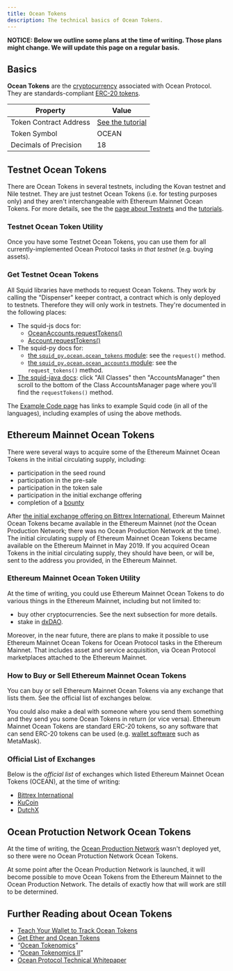 ```yaml
---
title: Ocean Tokens
description: The technical basics of Ocean Tokens.
---
```


**NOTICE: Below we outline some plans at the time of writing. Those plans might change. We will update this page on a regular basis.**

## Basics

**Ocean Tokens** are the [cryptocurrency](https://en.wikipedia.org/wiki/Cryptocurrency) associated with Ocean Protocol. They are standards-compliant [ERC-20 tokens](https://en.wikipedia.org/wiki/ERC-20).

| Property               | Value                                                    |
| ---------------------- | -------------------------------------------------------- |
| Token Contract Address | [See the tutorial](/tutorials/wallets-and-ocean-tokens/) |
| Token Symbol           | OCEAN                                                    |
| Decimals of Precision  | 18                                                       |

## Testnet Ocean Tokens

There are Ocean Tokens in several testnets, including the Kovan testnet and Nile testnet. They are just testnet Ocean Tokens (i.e. for testing purposes only) and they aren't interchangeable with Ethereum Mainnet Ocean Tokens. For more details, see the the [page about Testnets](/concepts/testnets/) and the [tutorials](/tutorials/introduction/).

### Testnet Ocean Token Utility

Once you have some Testnet Ocean Tokens, you can use them for all currently-implemented Ocean Protocol tasks _in that testnet_ (e.g. buying assets).

### Get Testnet Ocean Tokens

All Squid libraries have methods to request Ocean Tokens. They work by calling the "Dispenser" keeper contract, a contract which is only deployed to testnets. Therefore they will only work in testnets. They're documented in the following places:

- The squid-js docs for:
  - [OceanAccounts.requestTokens()](/references/squid-js/#OceanAccounts-requestTokens)
  - [Account.requestTokens()](/references/squid-js/#Account-requestTokens)
- The squid-py docs for:
  - [the `squid_py.ocean.ocean_tokens` module](https://squid-py.readthedocs.io/en/develop/api/squid_py.ocean.ocean_tokens.html): see the `request()` method.
  - [the `squid_py.ocean.ocean_accounts` module](https://squid-py.readthedocs.io/en/develop/api/squid_py.ocean.ocean_accounts.html): see the `request_tokens()` method.
- [The squid-java docs](https://www.javadoc.io/doc/com.oceanprotocol/squid/): click "All Classes" then "AccountsManager" then scroll to the bottom of the Class AccountsManager page where you'll find the `requestTokens()` method.

The [Example Code page](/tutorials/example-code/) has links to example Squid code (in all of the languages), including examples of using the above methods.

## Ethereum Mainnet Ocean Tokens

There were several ways to acquire some of the Ethereum Mainnet Ocean Tokens in the initial circulating supply, including:

- participation in the seed round
- participation in the pre-sale
- participation in the token sale
- participation in the initial exchange offering
- completion of a [bounty](/concepts/bounties/)

After [the initial exchange offering on Bittrex International](https://blog.oceanprotocol.com/initial-exchange-offering-of-ocean-protocol-on-bittrex-international-a454688f466a), Ethereum Mainnet Ocean Tokens became available in the Ethereum Mainnet (_not_ the Ocean Production Network; there was no Ocean Production Network at the time).
The initial circulating supply of Ethereum Mainnet Ocean Tokens became available on the Ethereum Mainnet in May 2019.
If you acquired Ocean Tokens in the initial circulating supply, they should have been, or will be, sent to the address you provided, in the Ethereum Mainnet.

### Ethereum Mainnet Ocean Token Utility

At the time of writing, you could use Ethereum Mainnet Ocean Tokens to do various things in the Ethereum Mainnet, including but not limited to:

- buy other cryptocurrencies. See the next subsection for more details.
- stake in [dxDAO](https://dxdao.daostack.io/).

Moreover, in the near future, there are plans to make it possible to use Ethereum Mainnet Ocean Tokens for Ocean Protocol tasks in the Ethereum Mainnet. That includes asset and service acquisition, via Ocean Protocol marketplaces attached to the Ethereum Mainnet.

### How to Buy or Sell Ethereum Mainnet Ocean Tokens

You can buy or sell Ethereum Mainnet Ocean Tokens via any exchange that lists them. See the official list of exchanges below.

You could also make a deal with someone where you send them something and they send you some Ocean Tokens in return (or vice versa). Ethereum Mainnet Ocean Tokens are standard ERC-20 tokens, so any software that can send ERC-20 tokens can be used (e.g. [wallet software](/concepts/wallets/) such as MetaMask).

### Official List of Exchanges

Below is the _official list_ of exchanges which listed Ethereum Mainnet Ocean Tokens (OCEAN), at the time of writing:

- [Bittrex International](https://international.bittrex.com/)
- [KuCoin](https://www.kucoin.com/)
- [DutchX](https://dutchx.readthedocs.io/en/latest/)

## Ocean Protuction Network Ocean Tokens

At the time of writing, the [Ocean Production Network](/concepts/production-network/) wasn't deployed yet, so there were no Ocean Protuction Network Ocean Tokens.

At some point after the Ocean Production Network is launched, it will become possible to move Ocean Tokens from the Ethereum Mainnet to the Ocean Production Network. The details of exactly how that will work are still to be determined.

## Further Reading about Ocean Tokens

- [Teach Your Wallet to Track Ocean Tokens](/tutorials/wallets-and-ocean-tokens/)
- [Get Ether and Ocean Tokens](/tutorials/get-ether-and-ocean-tokens/)
- “[Ocean Tokenomics](https://blog.oceanprotocol.com/ocean-tokenomics-d34f28c480a8)”
- “[Ocean Tokenomics II](https://blog.oceanprotocol.com/https-blog-oceanprotocol-com-ocean-tokenomics-ii-faf05854314b)”
- [Ocean Protocol Technical Whitepaper](https://oceanprotocol.com/tech-whitepaper.pdf)
